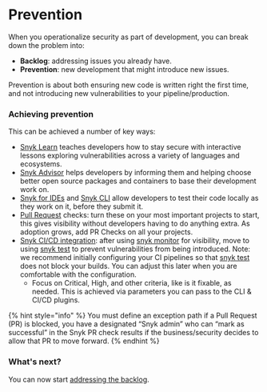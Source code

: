 # Prevention

When you operationalize security as part of development, you can break down the problem into:

* **Backlog**: addressing issues you already have.
* **Prevention**: new development that might introduce new issues.

Prevention is about both ensuring new code is written right the first time, and not introducing new vulnerabilities to your pipeline/production.

### Achieving prevention

This can be achieved a number of key ways:

* [Snyk Learn](https://learn.snyk.io/) teaches developers how to stay secure with interactive lessons exploring vulnerabilities across a variety of languages and ecosystems.
* [Snyk Advisor](https://snyk.io/advisor/) helps developers by informing them and helping choose better open source packages and containers to base their development work on.
* [Snyk for IDEs](../../../ide-tools/) and [Snyk CLI](../../../snyk-cli/) allow developers to test their code locally as they work on it, before they submit it.
* [Pull Request](https://docs.snyk.io/integrations/git-repository-scm-integrations/snyk-checks-on-pull-requests) checks: turn these on your most important projects to start, this gives visibility without developers having to do anything extra. As adoption grows, add PR Checks on all your projects.
* [Snyk CI/CD integration](../../../integrations/git-repository-and-ci-cd-integrations-comparisons/ci-cd-integrations/): after using [snyk monitor](https://docs.snyk.io/snyk-cli/commands/monitor) for visibility, move to using [snyk test](https://docs.snyk.io/snyk-cli/commands/test) to prevent vulnerabilities from being introduced. Note: we recommend initially configuring your CI pipelines so that [snyk test](https://docs.snyk.io/snyk-cli/commands/test) does not block your builds. You can adjust this later when you are comfortable with the configuration.
  * Focus on Critical, High, and other criteria, like is it fixable, as needed. This is achieved via parameters you can pass to the CLI & CI/CD plugins.

{% hint style="info" %}
You must define an exception path if a Pull Request (PR) is blocked, you have a designated “Snyk admin” who can “mark as successful” in the Snyk PR check results if the business/security decides to allow that PR to move forward.
{% endhint %}

### What's next?

You can now start [addressing the backlog](addressing-the-backlog.md).
